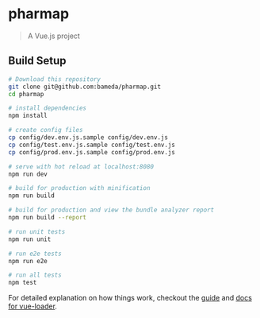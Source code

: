 # pharmap

> A Vue.js project

## Build Setup

``` bash
# Download this repository
git clone git@github.com:bameda/pharmap.git
cd pharmap

# install dependencies
npm install

# create config files
cp config/dev.env.js.sample config/dev.env.js
cp config/test.env.js.sample config/test.env.js
cp config/prod.env.js.sample config/prod.env.js

# serve with hot reload at localhost:8080
npm run dev

# build for production with minification
npm run build

# build for production and view the bundle analyzer report
npm run build --report

# run unit tests
npm run unit

# run e2e tests
npm run e2e

# run all tests
npm test
```

For detailed explanation on how things work, checkout the [guide](http://vuejs-templates.github.io/webpack/) and [docs for vue-loader](http://vuejs.github.io/vue-loader).
